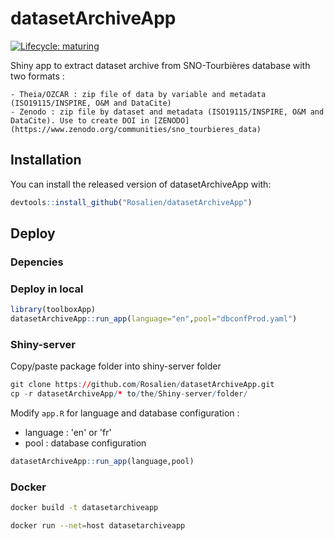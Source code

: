 # datasetArchiveApp

<!-- badges: start -->
[![Lifecycle: maturing](https://img.shields.io/badge/lifecycle-maturing-blue.svg)](https://www.tidyverse.org/lifecycle/#maturing)
<!-- badges: end -->

Shiny app to extract dataset archive from SNO-Tourbières database with two formats : 

	- Theia/OZCAR : zip file of data by variable and metadata (ISO19115/INSPIRE, O&M and DataCite)
	- Zenodo : zip file by dataset and metadata (ISO19115/INSPIRE, O&M and DataCite). Use to create DOI in [ZENODO](https://www.zenodo.org/communities/sno_tourbieres_data)

## Installation

You can install the released version of datasetArchiveApp with:

``` r
devtools::install_github("Rosalien/datasetArchiveApp")
```

## Deploy

### Depencies

### Deploy in local

``` r
library(toolboxApp)
datasetArchiveApp::run_app(language="en",pool="dbconfProd.yaml")
```

### Shiny-server

Copy/paste package folder into shiny-server folder

``` r
git clone https://github.com/Rosalien/datasetArchiveApp.git
cp -r datasetArchiveApp/* to/the/Shiny-server/folder/
```

Modify `app.R` for language and database configuration :

- language : 'en' or 'fr'
- pool : database configuration

``` r
datasetArchiveApp::run_app(language,pool)
```

### Docker

```bash
docker build -t datasetarchiveapp
```

```bash
docker run --net=host datasetarchiveapp
```
